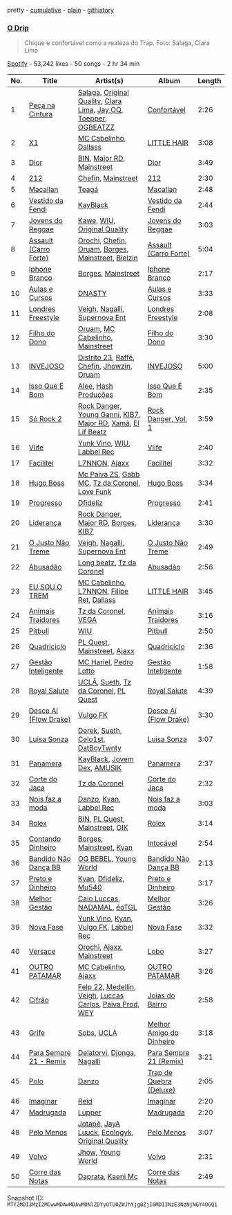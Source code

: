 pretty - [cumulative](/playlists/cumulative/37i9dQZF1DWT22037si3kl.md) - [plain](/playlists/plain/37i9dQZF1DWT22037si3kl) - [githistory](https://github.githistory.xyz/mackorone/spotify-playlist-archive/blob/main/playlists/plain/37i9dQZF1DWT22037si3kl)

### [O Drip](https://open.spotify.com/playlist/37i9dQZF1DWT22037si3kl)

> Chique e confortável como a realeza do Trap\. Foto: Salaga, Clara Lima

[Spotify](https://open.spotify.com/user/spotify) - 53,242 likes - 50 songs - 2 hr 34 min

| No. | Title | Artist(s) | Album | Length |
|---|---|---|---|---|
| 1 | [Peça na Cintura](https://open.spotify.com/track/3GqvAQfTgJHUKvYGr4wU5e) | [Salaga](https://open.spotify.com/artist/4Pqz6aZYK7On1mzad1vjeG), [Original Quality](https://open.spotify.com/artist/5ZTnWo7IY6rdIxm6aTSR84), [Clara Lima](https://open.spotify.com/artist/4XdUyu7YX6zgKLi34JYQSG), [Jay OQ](https://open.spotify.com/artist/1zkhOAFrj0VxkvpLD0CqGw), [Toepper](https://open.spotify.com/artist/2GF7qsjsk8GXGYezCljjNF), [OGBEATZZ](https://open.spotify.com/artist/15v6FcwjMytlEEhsG6mcLU) | [Confortável](https://open.spotify.com/album/1xFQyDmc8fFkkrHwjlVDdp) | 2:26 |
| 2 | [X1](https://open.spotify.com/track/0dcHD9QhnWRA41zoLnC83X) | [MC Cabelinho](https://open.spotify.com/artist/1WQBwwssN6r8DSjUlkyUGW), [Dallass](https://open.spotify.com/artist/4LAFtDzlQM89xov636hMVv) | [LITTLE HAIR](https://open.spotify.com/album/1KAZ4CtfGW7JgVvh6lq30V) | 3:08 |
| 3 | [Dior](https://open.spotify.com/track/5DhiTYpD599fu3q7fCepgL) | [BIN](https://open.spotify.com/artist/1WXbiUMl1AT9Inb619xPUg), [Major RD](https://open.spotify.com/artist/76hYPcWML9NGEh8LashwT5), [Mainstreet](https://open.spotify.com/artist/25XJqeReVV38w0tR04GGBd) | [Dior](https://open.spotify.com/album/35JWLvhVLeuoEHRVFPswzR) | 3:49 |
| 4 | [212](https://open.spotify.com/track/3QGxgNaqaFSpORp2OVLXHR) | [Chefin](https://open.spotify.com/artist/68PYmgkbRP1qZnEWOry7sB), [Mainstreet](https://open.spotify.com/artist/25XJqeReVV38w0tR04GGBd) | [212](https://open.spotify.com/album/1fcZBsLGUUTI4qRWYsjOuN) | 2:30 |
| 5 | [Macallan](https://open.spotify.com/track/0cCPxd3XMkCXM8nTd2HxAD) | [Teagá](https://open.spotify.com/artist/2YvJJuRIiBl7nkpbNadJmN) | [Macallan](https://open.spotify.com/album/09LB2hShWM6x1Z48LNDqri) | 2:48 |
| 6 | [Vestido da Fendi](https://open.spotify.com/track/0pZIBIJ253pH9gJtXE0Ouf) | [KayBlack](https://open.spotify.com/artist/2h5Ha0ZiMFmOQD3iYcSXsy) | [Vestido da Fendi](https://open.spotify.com/album/70bR7r6giSSPpnJeEzVP8Y) | 2:44 |
| 7 | [Jovens do Reggae](https://open.spotify.com/track/3HdEOUNuFuoWj06rXpQQ4o) | [Kawe](https://open.spotify.com/artist/1TYJOhNSxMOODWiDVhuyZb), [WIU](https://open.spotify.com/artist/3MrDVzg7ZXaYMyQmbDInr7), [Original Quality](https://open.spotify.com/artist/5ZTnWo7IY6rdIxm6aTSR84) | [Jovens do Reggae](https://open.spotify.com/album/1GJLb6DW0nVTH9rcaCzKgp) | 3:03 |
| 8 | [Assault \(Carro Forte\)](https://open.spotify.com/track/7BwjZ1jy4B0ZyXTY4YQM9A) | [Orochi](https://open.spotify.com/artist/3rfM2cGqF6DB0kUyytMkXx), [Chefin](https://open.spotify.com/artist/68PYmgkbRP1qZnEWOry7sB), [Oruam](https://open.spotify.com/artist/4yGgbQJMq9orWypwqtdzYT), [Borges](https://open.spotify.com/artist/6jBww4kwlSrjaNYP7AQPtX), [Mainstreet](https://open.spotify.com/artist/25XJqeReVV38w0tR04GGBd), [Bielzin](https://open.spotify.com/artist/2vWGxqWbGgmgxVDZ5CBvBP) | [Assault \(Carro Forte\)](https://open.spotify.com/album/4K5XemHceyhOJtQVVVtQqO) | 5:04 |
| 9 | [Iphone Branco](https://open.spotify.com/track/6jxE4XjFVSKF18kfo7FCl9) | [Borges](https://open.spotify.com/artist/6jBww4kwlSrjaNYP7AQPtX), [Mainstreet](https://open.spotify.com/artist/25XJqeReVV38w0tR04GGBd) | [Iphone Branco](https://open.spotify.com/album/6hp21aFf4l4auKtNfgKmU2) | 2:17 |
| 10 | [Aulas e Cursos](https://open.spotify.com/track/2ABBlgwXo68orcunvBYYiY) | [DNASTY](https://open.spotify.com/artist/2wRZGo2e20INyHf8wtVPVn) | [Aulas e Cursos](https://open.spotify.com/album/1xP900BTjxxWc641y9UKvr) | 3:33 |
| 11 | [Londres Freestyle](https://open.spotify.com/track/1lgavq2sDLrnD5h5BytyBr) | [Veigh](https://open.spotify.com/artist/4YqwRbMLqGHRHLS1w2ZKse), [Nagalli](https://open.spotify.com/artist/6TPJK8tv3AKKSsw0lENTQk), [Supernova Ent](https://open.spotify.com/artist/3prRKGJz16RRMRSIM97nHw) | [Londres Freestyle](https://open.spotify.com/album/2u5F0rIXQeCZHvtuB3ySxU) | 2:08 |
| 12 | [Filho do Dono](https://open.spotify.com/track/0EuRZKWzNptC1ZuIMFKLxz) | [Oruam](https://open.spotify.com/artist/4yGgbQJMq9orWypwqtdzYT), [MC Cabelinho](https://open.spotify.com/artist/1WQBwwssN6r8DSjUlkyUGW), [Mainstreet](https://open.spotify.com/artist/25XJqeReVV38w0tR04GGBd) | [Filho do Dono](https://open.spotify.com/album/6DKYGWP4vYcYnMIPHRaMAe) | 3:30 |
| 13 | [INVEJOSO](https://open.spotify.com/track/1yecpnQJ3PL2BtOt8Eon6O) | [Distrito 23](https://open.spotify.com/artist/5itNRAG8DPcD6Yrm1rFPLv), [Raffé](https://open.spotify.com/artist/0BMccF4OSgl180EzdVFY9m), [Chefin](https://open.spotify.com/artist/68PYmgkbRP1qZnEWOry7sB), [Jhowzin](https://open.spotify.com/artist/5l8uNQWdIozojTbL2tzBa7), [Oruam](https://open.spotify.com/artist/4yGgbQJMq9orWypwqtdzYT) | [INVEJOSO](https://open.spotify.com/album/3EiBO5SSeSlDGKxLNqBCVy) | 5:00 |
| 14 | [Isso Que É Bom](https://open.spotify.com/track/2LUj933qs4IEFzSLLS9aJS) | [Alee](https://open.spotify.com/artist/6rk6Izp6o42fUdE0jRqAP4), [Hash Produções](https://open.spotify.com/artist/4BZ0ACrHCLropCpHJypPvV) | [Isso Que É Bom](https://open.spotify.com/album/5FtV4axHZhRLHjT33tpaMk) | 2:35 |
| 15 | [Só Rock 2](https://open.spotify.com/track/3r9ljWQNQMV0xLY5v44Hwp) | [Rock Danger](https://open.spotify.com/artist/1mjuRRMumbLmGmHmYvMDcb), [Young Ganni](https://open.spotify.com/artist/1Hm3uKt8JXy3dnxIFfJUog), [KIB7](https://open.spotify.com/artist/7lSYO6wq6ueSYYIEUbF92u), [Major RD](https://open.spotify.com/artist/76hYPcWML9NGEh8LashwT5), [Xamã](https://open.spotify.com/artist/5YwzDz4RJfTiMHS4tdR5Lf), [El Lif Beatz](https://open.spotify.com/artist/0HBQtIkqXtoKagoPOgxK8k) | [Rock Danger, Vol\. 1](https://open.spotify.com/album/10NgAPEXrO27p2uhmuZgyu) | 3:59 |
| 16 | [Vlife](https://open.spotify.com/track/2evcFxT2aW4FZznh6DyEwK) | [Yunk Vino](https://open.spotify.com/artist/460m2YG30duLCuHwFdiLgX), [WIU](https://open.spotify.com/artist/3MrDVzg7ZXaYMyQmbDInr7), [Labbel Rec](https://open.spotify.com/artist/4tfQzFEhNTBnKUrYueeLKX) | [Vlife](https://open.spotify.com/album/47on59OkWHDwxyP2zBjhwd) | 2:40 |
| 17 | [Facilitei](https://open.spotify.com/track/6pIsaJ0bFpoajxz45FvopF) | [L7NNON](https://open.spotify.com/artist/0JjPiLQNgAFaEkwoy56B1C), [Ajaxx](https://open.spotify.com/artist/0y7B2G0jNMGWyQJsOoRMUt) | [Facilitei](https://open.spotify.com/album/0b7ZE4V0Mxam2npJu2nYJC) | 3:32 |
| 18 | [Hugo Boss](https://open.spotify.com/track/1OfwTYZQrsImsfnhHWrJr1) | [Mc Paiva ZS](https://open.spotify.com/artist/0gHj4MPwwcZ8Zl9CY0hqT5), [Gabb MC](https://open.spotify.com/artist/5qyPbwqvOEp7FvR1EeTQQ2), [Tz da Coronel](https://open.spotify.com/artist/3lIU3RoZiHen1QXAQ3KQ9e), [Love Funk](https://open.spotify.com/artist/64DTkZLH6KkkMwZEEZ5VWC) | [Hugo Boss](https://open.spotify.com/album/0xoScocnUYyr9f49aCbsho) | 3:34 |
| 19 | [Progresso](https://open.spotify.com/track/0tLRlU39HHqJ2BX4DN4qnm) | [Dfideliz](https://open.spotify.com/artist/0oNOkdVXXFaWC9tPb7Ol10) | [Progresso](https://open.spotify.com/album/3dgya99ntx0TtotTsXnoFN) | 2:41 |
| 20 | [Liderança](https://open.spotify.com/track/7dKz6xy1ZMywmrrP5HMw8u) | [Rock Danger](https://open.spotify.com/artist/1mjuRRMumbLmGmHmYvMDcb), [Major RD](https://open.spotify.com/artist/76hYPcWML9NGEh8LashwT5), [Borges](https://open.spotify.com/artist/6jBww4kwlSrjaNYP7AQPtX), [KIB7](https://open.spotify.com/artist/7lSYO6wq6ueSYYIEUbF92u) | [Liderança](https://open.spotify.com/album/1VnaJPgFvfAzcQaegraRDc) | 3:30 |
| 21 | [O Justo Não Treme](https://open.spotify.com/track/032k6qsKSvNfdBndLe4rCD) | [Veigh](https://open.spotify.com/artist/4YqwRbMLqGHRHLS1w2ZKse), [Nagalli](https://open.spotify.com/artist/6TPJK8tv3AKKSsw0lENTQk), [Supernova Ent](https://open.spotify.com/artist/3prRKGJz16RRMRSIM97nHw) | [O Justo Não Treme](https://open.spotify.com/album/6aBT64xdKe8JcurjpmJTzA) | 2:49 |
| 22 | [Abusadão](https://open.spotify.com/track/63jalJVpyyGPYvDuTEaFi9) | [Long beatz](https://open.spotify.com/artist/1oBkccDqIDMTntIIHKlJBp), [Tz da Coronel](https://open.spotify.com/artist/3lIU3RoZiHen1QXAQ3KQ9e) | [Abusadão](https://open.spotify.com/album/0vlgBzPeKCjpXXVEN2D6a6) | 2:56 |
| 23 | [EU SOU O TREM](https://open.spotify.com/track/7cHfnWEkL5KqfLg03G7Gic) | [MC Cabelinho](https://open.spotify.com/artist/1WQBwwssN6r8DSjUlkyUGW), [L7NNON](https://open.spotify.com/artist/0JjPiLQNgAFaEkwoy56B1C), [Filipe Ret](https://open.spotify.com/artist/7gJN8W0589FisSYJS17K54), [Dallass](https://open.spotify.com/artist/4LAFtDzlQM89xov636hMVv) | [LITTLE HAIR](https://open.spotify.com/album/1KAZ4CtfGW7JgVvh6lq30V) | 3:45 |
| 24 | [Animais Traidores](https://open.spotify.com/track/0joR9BM1Y2ieSnl7bA2EHY) | [Tz da Coronel](https://open.spotify.com/artist/3lIU3RoZiHen1QXAQ3KQ9e), [VEGA](https://open.spotify.com/artist/6x0SXnV5f1D9q5pHkwToub) | [Animais Traidores](https://open.spotify.com/album/6y2A0eRXjwkJ0b9VCaLkum) | 3:16 |
| 25 | [Pitbull](https://open.spotify.com/track/4BbZUFzlbx4mVR1r0Z35x2) | [WIU](https://open.spotify.com/artist/3MrDVzg7ZXaYMyQmbDInr7) | [Pitbull](https://open.spotify.com/album/6EwvwqxByg8Ll9VJmeqBcc) | 2:50 |
| 26 | [Quadriciclo](https://open.spotify.com/track/0J8LV0mKp1a2mBeiJTv1xZ) | [PL Quest](https://open.spotify.com/artist/6J6U2JAv7LUF0cSQ98gpjM), [Mainstreet](https://open.spotify.com/artist/25XJqeReVV38w0tR04GGBd), [Ajaxx](https://open.spotify.com/artist/0y7B2G0jNMGWyQJsOoRMUt) | [Quadriciclo](https://open.spotify.com/album/4HsEBX999Dg4OHYPAWULJC) | 2:36 |
| 27 | [Gestão Inteligente](https://open.spotify.com/track/7hqoLCS3rhWYoWUBOgakaU) | [MC Hariel](https://open.spotify.com/artist/0pcoadNMmvrUyab1RxWBoV), [Pedro Lotto](https://open.spotify.com/artist/23ot0eI6ByBW6LrlBfr2bm) | [Gestão Inteligente](https://open.spotify.com/album/0vVSwwO55in8qT3PimHJtJ) | 1:58 |
| 28 | [Royal Salute](https://open.spotify.com/track/3v9Pr9ha7UezSYZAlpOx8o) | [UCLÃ](https://open.spotify.com/artist/4zP89WNloauEX8v8JdZbxP), [Sueth](https://open.spotify.com/artist/4ZyBq7WEL7d2dDH0BkVDPX), [Tz da Coronel](https://open.spotify.com/artist/3lIU3RoZiHen1QXAQ3KQ9e), [PL Quest](https://open.spotify.com/artist/6J6U2JAv7LUF0cSQ98gpjM) | [Royal Salute](https://open.spotify.com/album/4ytptXvi8DRm1jbXwoklwH) | 4:39 |
| 29 | [Desce Aí \(Flow Drake\)](https://open.spotify.com/track/2oRqU8CVBhp8ZAwaikwoCW) | [Vulgo FK](https://open.spotify.com/artist/27azwwkxutWL1BWMkgNIh0) | [Desce Aí \(Flow Drake\)](https://open.spotify.com/album/2aYuVO6GqSpFokJTuWoSiI) | 3:30 |
| 30 | [Luisa Sonza](https://open.spotify.com/track/1KTBGSbVagQL2auTnNgmoR) | [Derek](https://open.spotify.com/artist/4Y0VwRwAOyJutxoVpPX4td), [Sueth](https://open.spotify.com/artist/4ZyBq7WEL7d2dDH0BkVDPX), [Celo1st](https://open.spotify.com/artist/6RC5tRbakJ46EExHuPmxzK), [DatBoyTwnty](https://open.spotify.com/artist/0akggygiwaeyMsg0yQ13wy) | [Luisa Sonza](https://open.spotify.com/album/7DKaKvHaWIr1jsQOT5csOq) | 3:07 |
| 31 | [Panamera](https://open.spotify.com/track/1z61dHpzFnpbLQFZl8GjLH) | [KayBlack](https://open.spotify.com/artist/2h5Ha0ZiMFmOQD3iYcSXsy), [Jovem Dex](https://open.spotify.com/artist/0OLpdla9YvZOtlPnQkXScl), [AMUSIK](https://open.spotify.com/artist/48r1nXoaPXPSx1LoM0Rnzl) | [Panamera](https://open.spotify.com/album/63pxCSJJWJScWObD1R2Wzm) | 2:37 |
| 32 | [Corte do Jaca](https://open.spotify.com/track/2a2GuHAYjmIVAPVaG9Nh7u) | [Tz da Coronel](https://open.spotify.com/artist/3lIU3RoZiHen1QXAQ3KQ9e) | [Corte do Jaca](https://open.spotify.com/album/6ZQNfwK2DagQENxZhXkuOj) | 2:32 |
| 33 | [Nois faz a moda](https://open.spotify.com/track/29cJDWOBQqeDPdYbu4kwki) | [Danzo](https://open.spotify.com/artist/5ZyT4ZJtpQdihQ7MTMTluE), [Kyan](https://open.spotify.com/artist/05qCf6M7E7AxizHVmrcPqh), [Labbel Rec](https://open.spotify.com/artist/4tfQzFEhNTBnKUrYueeLKX) | [Nois faz a moda](https://open.spotify.com/album/35PHjpGIk3ICMNWOJ1GcXv) | 3:03 |
| 34 | [Rolex](https://open.spotify.com/track/5WSELUpi4GjDx3nRolKvSy) | [BIN](https://open.spotify.com/artist/1WXbiUMl1AT9Inb619xPUg), [PL Quest](https://open.spotify.com/artist/6J6U2JAv7LUF0cSQ98gpjM), [Mainstreet](https://open.spotify.com/artist/25XJqeReVV38w0tR04GGBd), [OIK](https://open.spotify.com/artist/1B5n6jsxvFldc6Nq8Wx8VJ) | [Rolex](https://open.spotify.com/album/7b9U1Cg7hZvDj3vDTbdzFQ) | 3:14 |
| 35 | [Contando Dinheiro](https://open.spotify.com/track/1jeg6gX21ljllOryvi9SJh) | [Borges](https://open.spotify.com/artist/6jBww4kwlSrjaNYP7AQPtX), [Mainstreet](https://open.spotify.com/artist/25XJqeReVV38w0tR04GGBd), [Kyan](https://open.spotify.com/artist/05qCf6M7E7AxizHVmrcPqh) | [Intocável](https://open.spotify.com/album/0tPRn8Y8Xmj6xErQPnuExw) | 2:54 |
| 36 | [Bandido Não Dança BB](https://open.spotify.com/track/2YRPuiScVNaKAyNRu03ste) | [OG BEBEL](https://open.spotify.com/artist/00DTlsaKlzH3JrAjgU61Ha), [Young World](https://open.spotify.com/artist/3xryEc7ue6lV1kr3dp5PXY) | [Bandido Não Dança BB](https://open.spotify.com/album/4BHeptNqGFzDkXnwDHU1LC) | 2:13 |
| 37 | [Preto e Dinheiro](https://open.spotify.com/track/3kHxuY36nCmcKJ4GddBjIe) | [Kyan](https://open.spotify.com/artist/05qCf6M7E7AxizHVmrcPqh), [Dfideliz](https://open.spotify.com/artist/0oNOkdVXXFaWC9tPb7Ol10), [Mu540](https://open.spotify.com/artist/13yQqjPy4Esq0Ru3R1fipU) | [Preto e Dinheiro](https://open.spotify.com/album/1nLXyI7gsmzdfU3Il7kaTk) | 3:17 |
| 38 | [Melhor Gestão](https://open.spotify.com/track/22yszoADkRxUuvJosP9hNg) | [Caio Luccas](https://open.spotify.com/artist/1a3fr7NdeBT4JlGj6YlbDL), [NADAMAL](https://open.spotify.com/artist/3YVxmhkewoRHu8WFgWlCb7), [éoTGL](https://open.spotify.com/artist/5h32OOrRYLBSUfE7COLjfx) | [Melhor Gestão](https://open.spotify.com/album/7cEPHEZOTSlTztMevEMXRT) | 3:26 |
| 39 | [Nova Fase](https://open.spotify.com/track/2V4uzJ0zujKhwlhVQ0NAQH) | [Yunk Vino](https://open.spotify.com/artist/460m2YG30duLCuHwFdiLgX), [Kyan](https://open.spotify.com/artist/05qCf6M7E7AxizHVmrcPqh), [Vulgo FK](https://open.spotify.com/artist/27azwwkxutWL1BWMkgNIh0), [Labbel Rec](https://open.spotify.com/artist/4tfQzFEhNTBnKUrYueeLKX) | [Nova Fase](https://open.spotify.com/album/5CcnLJwMVyZBlDRxUzffWo) | 3:32 |
| 40 | [Versace](https://open.spotify.com/track/5rryOlcxbh700EuOa59waG) | [Orochi](https://open.spotify.com/artist/3rfM2cGqF6DB0kUyytMkXx), [Ajaxx](https://open.spotify.com/artist/0y7B2G0jNMGWyQJsOoRMUt), [Mainstreet](https://open.spotify.com/artist/25XJqeReVV38w0tR04GGBd) | [Lobo](https://open.spotify.com/album/7g1gfivaZsOOuf0a6Z1vsj) | 3:27 |
| 41 | [OUTRO PATAMAR](https://open.spotify.com/track/48zE1jY1K1oqjpD3G6UGfH) | [MC Cabelinho](https://open.spotify.com/artist/1WQBwwssN6r8DSjUlkyUGW), [Ajaxx](https://open.spotify.com/artist/0y7B2G0jNMGWyQJsOoRMUt) | [OUTRO PATAMAR](https://open.spotify.com/album/1nb3EIZXO75bxWDz0Agxfo) | 3:26 |
| 42 | [Cifrão](https://open.spotify.com/track/6PCV5jgA8wBLvGIWbJR7la) | [Felp 22](https://open.spotify.com/artist/56IPf5d631ccKOTmo8RFHK), [Medellin](https://open.spotify.com/artist/06zC1Z0YDLeWPBLIEAkswh), [Veigh](https://open.spotify.com/artist/4YqwRbMLqGHRHLS1w2ZKse), [Luccas Carlos](https://open.spotify.com/artist/5WFFFHVqeVk5tLuYh2KjQy), [Paiva Prod](https://open.spotify.com/artist/1T0F05F7TEo6QYr4vtGJdb), [WEY](https://open.spotify.com/artist/6nZ39vMOOOgXQ471Jy5jhR) | [Joias do Bairro](https://open.spotify.com/album/4FbcW3acqCCa64ePx1fKOr) | 2:58 |
| 43 | [Grife](https://open.spotify.com/track/0mtxZdz5ISNK7X2T0slm8d) | [Sobs](https://open.spotify.com/artist/0zuan1WYTIhlisigYXsqY9), [UCLÃ](https://open.spotify.com/artist/4zP89WNloauEX8v8JdZbxP) | [Melhor Amigo do Dinheiro](https://open.spotify.com/album/3kqt7zNmCfLdS5q3Hv8qzk) | 3:18 |
| 44 | [Para Sempre 21 \- Remix](https://open.spotify.com/track/5di62sje3CXN84ejeAIaGx) | [Delatorvi](https://open.spotify.com/artist/0pgqFvc1hc1r35fbl1TFvu), [Djonga](https://open.spotify.com/artist/204IwDdaHE4ymGk9Kya2pY), [Nagalli](https://open.spotify.com/artist/6TPJK8tv3AKKSsw0lENTQk) | [Para Sempre 21 \(Remix\)](https://open.spotify.com/album/3F1QSpRVW6TuZX5qnt1SC9) | 3:21 |
| 45 | [Polo](https://open.spotify.com/track/0qZCXSCeZZB238Vmk28XMC) | [Danzo](https://open.spotify.com/artist/5ZyT4ZJtpQdihQ7MTMTluE) | [Trap de Quebra \(Deluxe\)](https://open.spotify.com/album/19fuY6ljpmJaymifBNFqDf) | 2:05 |
| 46 | [Imaginar](https://open.spotify.com/track/5LfkX8BcsESakxgyGEB1vX) | [Reid](https://open.spotify.com/artist/0YWKYHR1rKdnPRlYvisCqo) | [Imaginar](https://open.spotify.com/album/7vkh9ZNyMOGNT6buIpje3x) | 2:20 |
| 47 | [Madrugada](https://open.spotify.com/track/2Lqt0JMtbWwiDrzNIrsPYc) | [Lupper](https://open.spotify.com/artist/6xa7IcwSnl1KJSj4i7Om4Q) | [Madrugada](https://open.spotify.com/album/5hLiaDKMdkJrAYKXaMfBoc) | 2:20 |
| 48 | [Pelo Menos](https://open.spotify.com/track/7xDJNNmC7AAEVQ3L8oUmlL) | [Jotapê](https://open.spotify.com/artist/6SZQlj3zcSmJk5uBaMiwGM), [JayA Luuck](https://open.spotify.com/artist/4oxFgud0qa3A1tE6JFpFVp), [Ecologyk](https://open.spotify.com/artist/1mohmQWtxDNZcBGkfxG4eW), [Original Quality](https://open.spotify.com/artist/5ZTnWo7IY6rdIxm6aTSR84) | [Pelo Menos](https://open.spotify.com/album/7wNqJIviCTyNGuWTzigUrU) | 3:07 |
| 49 | [Volvo](https://open.spotify.com/track/2MfvRyM7Z8MVj8XSRBFEsR) | [Jhow](https://open.spotify.com/artist/53lrUpwDAdUp9ix7Xotwgy), [Young World](https://open.spotify.com/artist/3xryEc7ue6lV1kr3dp5PXY) | [Volvo](https://open.spotify.com/album/4YyGlum109B6TRYQaIinWc) | 2:31 |
| 50 | [Corre das Notas](https://open.spotify.com/track/7LObCoP4wxMuZojWAfj4aU) | [Daprata](https://open.spotify.com/artist/0TNwnZ9FoxBDnbWDGM4NIx), [Kaeni Mc](https://open.spotify.com/artist/7ClbJj6Is5f1XDvYHQgeBd) | [Corre das Notas](https://open.spotify.com/album/2nWaDrdvQyYsULVDcEZt5T) | 2:49 |

Snapshot ID: `MTY2MDI3MzI2MCwwMDAwMDAwMDNlZDYyOTU0ZWJhYjg0ZjI0MDI3NzE3NzNjNGY4OGQ1`
